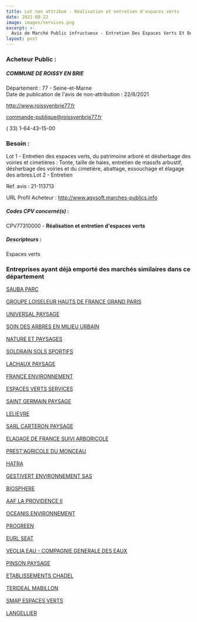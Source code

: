 ```yaml
---
title: Lot non attribué - Réalisation et entretien d'espaces verts
date: 2021-08-22
image: images/services.png
excerpt: >-
  Avis de Marché Public infructueux - Entretien Des Espaces Verts Et Du Patrimoine Arbore Et De Desherbage Sur La Ville De Roissy-En-Brie
layout: post
---
```


### Acheteur Public :
##### COMMUNE DE ROISSY EN BRIE
Département : 77 - Seine-et-Marne<br/>
Date de publication de l'avis de non-attribution : 22/8/2021


http://www.roissyenbrie77.fr

commande-publique@roissyenbrie77.fr

( 33) 1-64-43-15-00
### Besoin :

Lot 1 - Entretien des espaces verts, du patrimoine arboré et désherbage des voiries et cimetières : Tonte, taille de haies, entretien de massifs arbustif, désherbage des voiries et du cimetière, abattage, essouchage et élagage des arbres.Lot 2 - Entretien

Ref. avis : 21-113713

URL Profil Acheteur : http://www.agysoft.marches-publics.info

##### Codes CPV concerné(s) :
CPV77310000 - **Réalisation et entretien d'espaces verts** <br/>

##### Descripteurs :
Espaces verts <br/>

### Entreprises ayant déjà emporté des marchés similaires dans ce département
<a href="/entreprise-545/siren-308972959">SAUBA PARC</a><br/><br/>
<a href="/entreprise-546/siren-322640863">GROUPE LOISELEUR HAUTS DE FRANCE GRAND PARIS</a><br/><br/>
<a href="/entreprise-547/siren-327643235">UNIVERSAL PAYSAGE</a><br/><br/>
<a href="/entreprise-548/siren-334896321">SOIN DES ARBRES EN MILIEU URBAIN</a><br/><br/>
<a href="/entreprise-550/siren-348430802">NATURE ET PAYSAGES</a><br/><br/>
<a href="/entreprise-552/siren-383999786">SOLDRAIN SOLS SPORTIFS</a><br/><br/>
<a href="/entreprise-553/siren-390440022">LACHAUX PAYSAGE</a><br/><br/>
<a href="/entreprise-554/siren-393374061">FRANCE ENVIRONNEMENT</a><br/><br/>
<a href="/entreprise-554/siren-394044572">ESPACES VERTS SERVICES</a><br/><br/>
<a href="/entreprise-554/siren-394587075">SAINT GERMAIN PAYSAGE</a><br/><br/>
<a href="/entreprise-556/siren-403296593">LELIEVRE</a><br/><br/>
<a href="/entreprise-559/siren-424397727">SARL CARTERON PAYSAGE</a><br/><br/>
<a href="/entreprise-560/siren-434793741">ELAGAGE DE FRANCE SUIVI ARBORICOLE</a><br/><br/>
<a href="/entreprise-561/siren-442723615">PREST'AGRICOLE DU MONCEAU</a><br/><br/>
<a href="/entreprise-565/siren-484073002">HATRA</a><br/><br/>
<a href="/entreprise-568/siren-502585433">GESTIVERT ENVIRONNEMENT SAS</a><br/><br/>
<a href="/entreprise-568/siren-502965445">BIOSPHERE</a><br/><br/>
<a href="/entreprise-570/siren-518515416">AAF LA PROVIDENCE II</a><br/><br/>
<a href="/entreprise-570/siren-522042928">OCEANIS ENVIRONNEMENT</a><br/><br/>
<a href="/entreprise-571/siren-527758668">PROGREEN</a><br/><br/>
<a href="/entreprise-571/siren-529277618">EURL SEAT</a><br/><br/>
<a href="/entreprise-572/siren-572025526">VEOLIA EAU - COMPAGNIE GENERALE DES EAUX</a><br/><br/>
<a href="/entreprise-573/siren-628200255">PINSON PAYSAGE</a><br/><br/>
<a href="/entreprise-573/siren-699802039">ETABLISSEMENTS CHADEL</a><br/><br/>
<a href="/entreprise-574/siren-747150712">TERIDEAL MABILLON</a><br/><br/>
<a href="/entreprise-576/siren-800763146">SMAP ESPACES VERTS</a><br/><br/>
<a href="/entreprise-579/siren-820478113">LANGELLIER</a><br/><br/>
